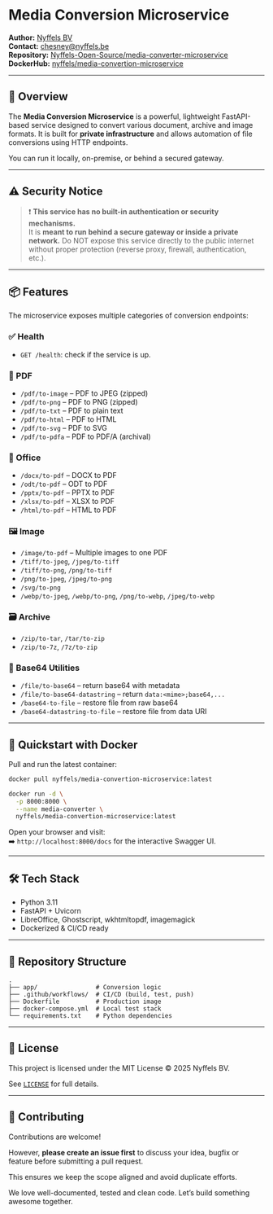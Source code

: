 # Media Conversion Microservice

**Author:** [Nyffels BV](https://nyffels.be)  
**Contact:** chesney@nyffels.be  
**Repository:** [Nyffels-Open-Source/media-converter-microservice](https://github.com/Nyffels-Open-Source/media-converter-microservice)  
**DockerHub:** [nyffels/media-convertion-microservice](https://hub.docker.com/repository/docker/nyffels/media-convertion-microservice)

---

## 🧩 Overview

The **Media Conversion Microservice** is a powerful, lightweight FastAPI-based service designed to convert various document, archive and image formats. It is built for **private infrastructure** and allows automation of file conversions using HTTP endpoints.

You can run it locally, on-premise, or behind a secured gateway.

---

## ⚠️ Security Notice

> ❗ **This service has no built-in authentication or security mechanisms.**  
> It is **meant to run behind a secure gateway or inside a private network.** Do NOT expose this service directly to the public internet without proper protection (reverse proxy, firewall, authentication, etc.).

---

## 📦 Features

The microservice exposes multiple categories of conversion endpoints:

### ✅ Health
- `GET /health`: check if the service is up.

### 📄 PDF
- `/pdf/to-image` – PDF to JPEG (zipped)
- `/pdf/to-png` – PDF to PNG (zipped)
- `/pdf/to-txt` – PDF to plain text
- `/pdf/to-html` – PDF to HTML
- `/pdf/to-svg` – PDF to SVG
- `/pdf/to-pdfa` – PDF to PDF/A (archival)

### 📝 Office
- `/docx/to-pdf` – DOCX to PDF
- `/odt/to-pdf` – ODT to PDF
- `/pptx/to-pdf` – PPTX to PDF
- `/xlsx/to-pdf` – XLSX to PDF
- `/html/to-pdf` – HTML to PDF

### 🖼️ Image
- `/image/to-pdf` – Multiple images to one PDF
- `/tiff/to-jpeg`, `/jpeg/to-tiff`
- `/tiff/to-png`, `/png/to-tiff`
- `/png/to-jpeg`, `/jpeg/to-png`
- `/svg/to-png`
- `/webp/to-jpeg`, `/webp/to-png`, `/png/to-webp`, `/jpeg/to-webp`

### 🗃️ Archive
- `/zip/to-tar`, `/tar/to-zip`
- `/zip/to-7z`, `/7z/to-zip`

### 🔐 Base64 Utilities
- `/file/to-base64` – return base64 with metadata
- `/file/to-base64-datastring` – return `data:<mime>;base64,...`
- `/base64-to-file` – restore file from raw base64
- `/base64-datastring-to-file` – restore file from data URI

---

## 🚀 Quickstart with Docker

Pull and run the latest container:

```bash
docker pull nyffels/media-convertion-microservice:latest

docker run -d \
  -p 8000:8000 \
  --name media-converter \
  nyffels/media-convertion-microservice:latest
```

Open your browser and visit:  
➡️ `http://localhost:8000/docs` for the interactive Swagger UI.

---

## 🛠 Tech Stack

- Python 3.11
- FastAPI + Uvicorn
- LibreOffice, Ghostscript, wkhtmltopdf, imagemagick
- Dockerized & CI/CD ready

---

## 📂 Repository Structure

```
.
├── app/                # Conversion logic
├── .github/workflows/  # CI/CD (build, test, push)
├── Dockerfile          # Production image
├── docker-compose.yml  # Local test stack
└── requirements.txt    # Python dependencies
```

---

## 📄 License

This project is licensed under the MIT License © 2025 Nyffels BV.

See [`LICENSE`](./LICENSE) for full details.

---

## 🤝 Contributing

Contributions are welcome!

However, **please create an issue first** to discuss your idea, bugfix or feature before submitting a pull request.

This ensures we keep the scope aligned and avoid duplicate efforts.

We love well-documented, tested and clean code. Let’s build something awesome together.